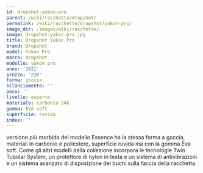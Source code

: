 ```yaml
---
id: dropshot-yukon-pro
parent: /wiki/racchette/dropshot/
permalink: /wiki/racchette/dropshot/yukon-pro/
image_dir: /images/wiki/racchette/
image: dropshot-yukon-pro.jpg
title: Dropshot Yukon Pro
brand: Dropshot
model: Yukon Pro
marca: dropshot
modello: yukon pro
anno: '2021'
prezzo: '230'
forma: goccia
bilanciamento: ''
peso: ''
livello: esperto
materiale: carbonio 24k
gomma: EVA soft
superficie: ruvida
index: ''
---
```

versione più morbida del modello Essence ha la stessa forma a goccia, materiali in carbonio e poliestere, superficie ruvida ma con la gomma Eva soft. Come gli altri modelli della collezione incorpora le tecnologie Twin Tubolar System, un protettore di nylon in testa e un sistema di antivibrazioni e un sistema avanzato di disposizione dei buchi sulla faccia della racchetta.